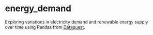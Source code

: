 # energy_demand
Exploring variations in electricity demand and renewable energy supply over time using Pandas from [Dataquest](https://www.dataquest.io/blog/tutorial-time-series-analysis-pandas/).
